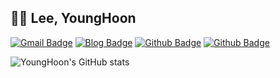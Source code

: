## 👨‍💻 Lee, YoungHoon
<!--[![Hits](https://hits.seeyoufarm.com/api/count/incr/badge.svg?url=https://github.com/nobel6018)](https://hits.seeyoufarm.com) <br/><br/> -->
[![Gmail Badge](https://img.shields.io/badge/-Gmail-c14438?logo=Gmail&logoColor=white&link=mailto:nobel6018@gmail.com)](mailto:nobel6018@gmail.com)
[![Blog Badge](https://img.shields.io/badge/-Blog-orange?logo=atom&link=https://mycloudy.tistory.com)](https://v3.leedo.me)
[![Github Badge](https://img.shields.io/badge/-Github-000?logo=Github&logoColor=white&link=https://github.com/nobel6018)](https://github.com/nobel6018)
[![Github Badge](https://img.shields.io/badge/-Resume-blue?logo=Apache&link=https://bit.ly/3ydM6iJ)](https://bit.ly/3x1aJzj)

![YoungHoon's GitHub stats](https://github-readme-stats.vercel.app/api?username=nobel6018&show_icons=true&count_private=true&theme=merko)
